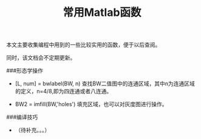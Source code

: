 ﻿---
layout: post
title: 常用Matlab函数
category: 技术
tags: Matlab
keywords: 
description: 
---

本文主要收集编程中用到的一些比较实用的函数，便于以后查阅。

同时，该文档会不定期更新。


###形态学操作

- [L, num] = bwlabel(BW, n)
查找BW二值图中的连通区域，其中n为连通区域的定义，n=4/8,即为四连通或者八连通。

- BW2 = imfill(BW,'holes')
填充区域，也可以对灰度图进行操作。

###编译技巧
- （待补充。。。）






